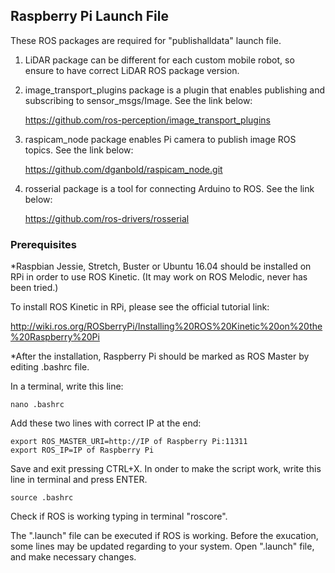 ## Raspberry Pi Launch File

These ROS packages are required for "publishalldata" launch file.

1) LiDAR package can be different for each custom mobile robot, so ensure to have correct LiDAR ROS package version.
2) image_transport_plugins package is a plugin that enables publishing and subscribing to sensor_msgs/Image. See the link below:
       
      https://github.com/ros-perception/image_transport_plugins
3) raspicam_node package enables Pi camera to publish image ROS topics. See the link below:

      https://github.com/dganbold/raspicam_node.git
    
4) rosserial package is a tool for connecting Arduino to ROS. See the link below:
 
      https://github.com/ros-drivers/rosserial
   
 ### Prerequisites
 
 *Raspbian Jessie, Stretch, Buster or Ubuntu 16.04 should be installed on RPi in order to use ROS Kinetic. (It may work on ROS Melodic, never has been tried.)
 
 To install ROS Kinetic in RPi, please see the official tutorial link:
 
   http://wiki.ros.org/ROSberryPi/Installing%20ROS%20Kinetic%20on%20the%20Raspberry%20Pi
 
 *After the installation, Raspberry Pi should be marked as ROS Master by editing .bashrc file.

 In a terminal, write this line: 
    
    nano .bashrc
 
 Add these two lines with correct IP at the end:
 
    export ROS_MASTER_URI=http://IP of Raspberry Pi:11311
    export ROS_IP=IP of Raspberry Pi
    
 Save and exit pressing CTRL+X. In onder to make the script work, write this line in terminal and press ENTER.
 
    source .bashrc
 
 Check if ROS is working typing in terminal "roscore". 
 
 The ".launch" file can be executed if ROS is working. Before the exucation, some lines may be updated regarding to your system. Open ".launch" file, and make necessary changes.
